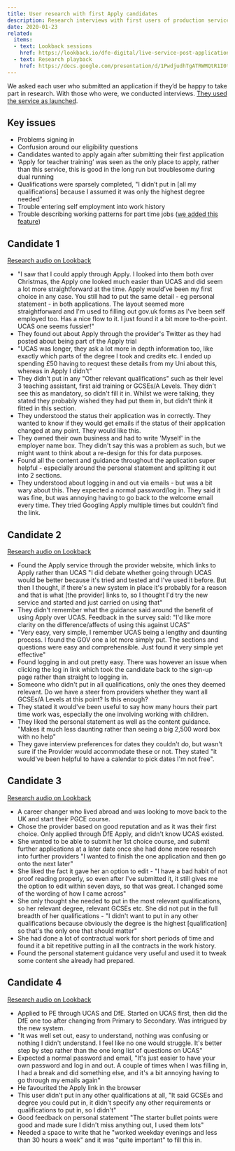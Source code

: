 ```yaml
---
title: User research with first Apply candidates
description: Research interviews with first users of production service.
date: 2020-01-23
related:
  items:
  - text: Lookback sessions
    href: https://lookback.io/dfe-digital/live-service-post-application-research
  - text: Research playback
    href: https://docs.google.com/presentation/d/1PwdjudhTgATRWMQtR1I0taTcbbyKosKlgaTCqABbsAA/
---
```


We asked each user who submitted an application if they’d be happy to take part in research. With those who were, we conducted interviews. [They used the service as launched](/apply-for-teacher-training/apply-launch).

## Key issues

* Problems signing in
* Confusion around our eligibility questions
* Candidates wanted to apply again after submitting their first application
* ‘Apply for teacher training’ was seen as the only place to apply, rather than this service, this is good in the long run but troublesome during dual running
* Qualifications were sparsely completed, "I didn’t put in [all my qualifications] because I assumed it was only the highest degree needed"
* Trouble entering self employment into work history
* Trouble describing working patterns for part time jobs ([we added this feature](/apply-for-teacher-training/part-time-working-hours))

## Candidate 1

[Research audio on Lookback](https://lookback.io/watch/nkHJKe68fK38b8BFa)

* "I saw that I could apply through Apply. I looked into them both over Christmas, the Apply one looked much easier than UCAS and did seem a lot more straightforward at the time. Apply would’ve been my first choice in any case. You still had to put the same detail - eg personal statement - in both applications. The layout seemed more straightforward and I'm used to filling out gov.uk forms as I've been self employed too. Has a nice flow to it. I just found it a bit more to-the-point. UCAS one seems fussier!"
* They found out about Apply through the provider's Twitter as they had posted about being part of the Apply trial
* "UCAS was longer, they ask a lot more in depth information too, like exactly which parts of the degree I took and credits etc. I ended up spending £50 having to request these details from my Uni about this, whereas in Apply I didn't"
* They didn't put in any "Other relevant qualifications" such as their level 3 teaching assistant, first aid training or GCSEs/A Levels. They didn't see this as mandatory, so didn't fill it in. Whilst we were talking, they stated they probably wished they had put them in, but didn't think it fitted in this section.
* They understood the status their application was in correctly. They wanted to know if they would get emails if the status of their application changed at any point. They would like this.
* They owned their own business and had to write 'Myself' in the employer name box. They didn't say this was a problem as such, but we might want to think about a re-design for this for data purposes.
* Found all the content and guidance throughout the application super helpful - especially around the personal statement and splitting it out into 2 sections.
* They understood about logging in and out via emails - but was a bit wary about this. They expected a normal password/log in. They said it was fine, but was annoying having to go back to the welcome email every time. They tried Googling Apply multiple times but couldn't find the link.

## Candidate 2

[Research audio on Lookback](https://lookback.io/watch/cxYdKBYN9TK7cmxHF)

* Found the Apply service through the provider website, which links to Apply rather than UCAS
  "I did debate whether going through UCAS would be better because it's tried and tested and I've used it before. But then I thought, if there's a new system in place it's probably for a reason and that is what [the provider] links to, so I thought I'd try the new service and started and just carried on using that"
* They didn't remember what the guidance said around the benefit of using Apply over UCAS. Feedback in the survey said:
  "I'd like more clarity on the difference/affects of using this against UCAS"
* "Very easy, very simple, I remember UCAS being a lengthy and daunting process. I found the GOV one a lot more simply put. The sections and questions were easy and comprehensible. Just found it very simple yet effective"
* Found logging in and out pretty easy. There was however an issue when clicking the log in link which took the candidate back to the sign-up page rather than straight to logging in.
* Someone who didn't put in all qualifications, only the ones they deemed relevant. Do we have a steer from providers whether they want all GCSEs/A Levels at this point? Is this enough?
* They stated it would've been useful to say how many hours their part time work was, especially the one involving working with children.
* They liked the personal statement as well as the content guidance.
  "Makes it much less daunting rather than seeing a big 2,500 word box with no help"
* They gave interview preferences for dates they couldn't do, but wasn't sure if the Provider would accommodate these or not. They stated "it would've been helpful to have a calendar to pick dates I'm not free".

## Candidate 3

[Research audio on Lookback](https://lookback.io/watch/HRJ8gsRadXg9TYa7j)

* A career changer who lived abroad and was looking to move back to the UK and start their PGCE course.
* Chose the provider based on good reputation and as it was their first choice. Only  applied through DfE Apply, and didn't know UCAS existed.
* She wanted to be able to submit her 1st choice course, and submit further applications at a later date once she had done more research into further providers "I wanted to finish the one application and then go onto the next later"
* She liked the fact it gave her an option to edit - "I have a bad habit of not proof reading properly, so even after I've submitted it, it still gives me the option to edit within seven days, so that was great. I changed some of the wording of how I came across"
* She only thought she needed to put in the most relevant qualifications, so her relevant degree, relevant GCSEs etc. She did not put in the full breadth of her qualifications - "I didn't want to put in any other qualifications because obviously the degree is the highest [qualification] so that's the only one that should matter"
* She had done a lot of contractual work for short periods of time and found it a bit repetitive putting in all the contracts in the work history.
* Found the personal statement guidance very useful and used it to tweak some content she already had prepared.

## Candidate 4

[Research audio on Lookback](https://lookback.io/watch/qbtExmpgKBnQANaXc)

* Applied to PE through UCAS and DfE. Started on UCAS first, then did the DfE one too after changing from Primary to Secondary. Was intrigued by the new system.
* "It was well set out, easy to understand, nothing was confusing or nothing I didn't understand. I feel like no one would struggle. It's better step by step rather than the one long list of questions on UCAS"
* Expected a normal password and email, "It's just easier to have your own password and log in and out. A couple of times when I was filling in, I had a break and did something else, and it's a bit annoying having to go through my emails again"
* He favourited the Apply link in the browser
* This user didn't put in any other qualifications at all, "It said GCSEs and degree you could put in, it didn't specify any other requirements or qualifications to put in, so I didn't"
* Good feedback on personal statement "The starter bullet points were good and made sure I didn't miss anything out, I used them lots"
* Needed a space to write that he "worked weekday evenings and less than 30 hours a week" and it was "quite important" to fill this in.
